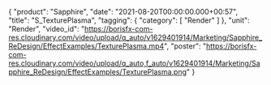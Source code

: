 {
   "product": "Sapphire",
   "date": "2021-08-20T00:00:00.000+00:57",  
   "title": "S_TexturePlasma",
   "tagging": {
   "category": [
      "Render"
    ]
   },
   "unit": "Render",
   "video_id": "https://borisfx-com-res.cloudinary.com/video/upload/q_auto/v1629401914/Marketing/Sapphire_ReDesign/EffectExamples/TexturePlasma.mp4",
   "poster": "https://borisfx-com-res.cloudinary.com/video/upload/q_auto,f_auto/v1629401914/Marketing/Sapphire_ReDesign/EffectExamples/TexturePlasma.png"
}